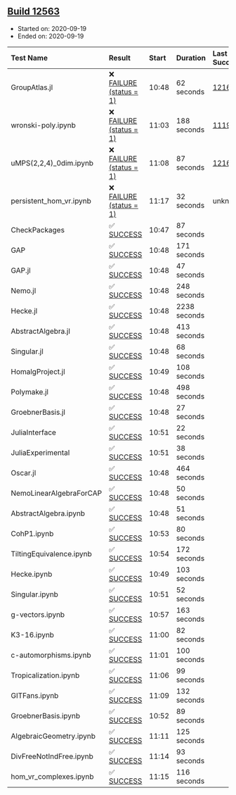 ## [Build 12563](https://oscarci.mathematik.uni-kl.de/job/oscar/12563/)

* Started on: 2020-09-19
* Ended on: 2020-09-19

| Test Name    | Result | Start | Duration | Last Success | First Failure |
|:-------------|:-------|:------|:---------|:-------------|:--------------|
| GroupAtlas.jl | ❌ [FAILURE (status = 1)](https://oscarci.mathematik.uni-kl.de/job/oscar/12563/artifact/logs/build-12563/GroupAtlas.jl.log) | 10:48 | 62 seconds | [12167](https://oscarci.mathematik.uni-kl.de/job/oscar/12167/) | [12168](https://oscarci.mathematik.uni-kl.de/job/oscar/12168/) |
| wronski-poly.ipynb | ❌ [FAILURE (status = 1)](https://oscarci.mathematik.uni-kl.de/job/oscar/12563/artifact/logs/build-12563/wronski-poly.ipynb.log) | 11:03 | 188 seconds | [11192](https://oscarci.mathematik.uni-kl.de/job/oscar/11192/) | [11193](https://oscarci.mathematik.uni-kl.de/job/oscar/11193/) |
| uMPS(2,2,4)_0dim.ipynb | ❌ [FAILURE (status = 1)](https://oscarci.mathematik.uni-kl.de/job/oscar/12563/artifact/logs/build-12563/uMPS-2-2-4-_0dim.ipynb.log) | 11:08 | 87 seconds | [12167](https://oscarci.mathematik.uni-kl.de/job/oscar/12167/) | [12168](https://oscarci.mathematik.uni-kl.de/job/oscar/12168/) |
| persistent_hom_vr.ipynb | ❌ [FAILURE (status = 1)](https://oscarci.mathematik.uni-kl.de/job/oscar/12563/artifact/logs/build-12563/persistent_hom_vr.ipynb.log) | 11:17 | 32 seconds | unknown | unknown |
| CheckPackages | ✅ [SUCCESS](https://oscarci.mathematik.uni-kl.de/job/oscar/12563/artifact/logs/build-12563/CheckPackages.log) | 10:47 | 87 seconds |  |  |
| GAP | ✅ [SUCCESS](https://oscarci.mathematik.uni-kl.de/job/oscar/12563/artifact/logs/build-12563/GAP.log) | 10:48 | 171 seconds |  |  |
| GAP.jl | ✅ [SUCCESS](https://oscarci.mathematik.uni-kl.de/job/oscar/12563/artifact/logs/build-12563/GAP.jl.log) | 10:48 | 47 seconds |  |  |
| Nemo.jl | ✅ [SUCCESS](https://oscarci.mathematik.uni-kl.de/job/oscar/12563/artifact/logs/build-12563/Nemo.jl.log) | 10:48 | 248 seconds |  |  |
| Hecke.jl | ✅ [SUCCESS](https://oscarci.mathematik.uni-kl.de/job/oscar/12563/artifact/logs/build-12563/Hecke.jl.log) | 10:48 | 2238 seconds |  |  |
| AbstractAlgebra.jl | ✅ [SUCCESS](https://oscarci.mathematik.uni-kl.de/job/oscar/12563/artifact/logs/build-12563/AbstractAlgebra.jl.log) | 10:48 | 413 seconds |  |  |
| Singular.jl | ✅ [SUCCESS](https://oscarci.mathematik.uni-kl.de/job/oscar/12563/artifact/logs/build-12563/Singular.jl.log) | 10:48 | 68 seconds |  |  |
| HomalgProject.jl | ✅ [SUCCESS](https://oscarci.mathematik.uni-kl.de/job/oscar/12563/artifact/logs/build-12563/HomalgProject.jl.log) | 10:49 | 108 seconds |  |  |
| Polymake.jl | ✅ [SUCCESS](https://oscarci.mathematik.uni-kl.de/job/oscar/12563/artifact/logs/build-12563/Polymake.jl.log) | 10:48 | 498 seconds |  |  |
| GroebnerBasis.jl | ✅ [SUCCESS](https://oscarci.mathematik.uni-kl.de/job/oscar/12563/artifact/logs/build-12563/GroebnerBasis.jl.log) | 10:48 | 27 seconds |  |  |
| JuliaInterface | ✅ [SUCCESS](https://oscarci.mathematik.uni-kl.de/job/oscar/12563/artifact/logs/build-12563/JuliaInterface.log) | 10:51 | 22 seconds |  |  |
| JuliaExperimental | ✅ [SUCCESS](https://oscarci.mathematik.uni-kl.de/job/oscar/12563/artifact/logs/build-12563/JuliaExperimental.log) | 10:51 | 38 seconds |  |  |
| Oscar.jl | ✅ [SUCCESS](https://oscarci.mathematik.uni-kl.de/job/oscar/12563/artifact/logs/build-12563/Oscar.jl.log) | 10:48 | 464 seconds |  |  |
| NemoLinearAlgebraForCAP | ✅ [SUCCESS](https://oscarci.mathematik.uni-kl.de/job/oscar/12563/artifact/logs/build-12563/NemoLinearAlgebraForCAP.log) | 10:48 | 50 seconds |  |  |
| AbstractAlgebra.ipynb | ✅ [SUCCESS](https://oscarci.mathematik.uni-kl.de/job/oscar/12563/artifact/logs/build-12563/AbstractAlgebra.ipynb.log) | 10:48 | 51 seconds |  |  |
| CohP1.ipynb | ✅ [SUCCESS](https://oscarci.mathematik.uni-kl.de/job/oscar/12563/artifact/logs/build-12563/CohP1.ipynb.log) | 10:53 | 80 seconds |  |  |
| TiltingEquivalence.ipynb | ✅ [SUCCESS](https://oscarci.mathematik.uni-kl.de/job/oscar/12563/artifact/logs/build-12563/TiltingEquivalence.ipynb.log) | 10:54 | 172 seconds |  |  |
| Hecke.ipynb | ✅ [SUCCESS](https://oscarci.mathematik.uni-kl.de/job/oscar/12563/artifact/logs/build-12563/Hecke.ipynb.log) | 10:49 | 103 seconds |  |  |
| Singular.ipynb | ✅ [SUCCESS](https://oscarci.mathematik.uni-kl.de/job/oscar/12563/artifact/logs/build-12563/Singular.ipynb.log) | 10:51 | 52 seconds |  |  |
| g-vectors.ipynb | ✅ [SUCCESS](https://oscarci.mathematik.uni-kl.de/job/oscar/12563/artifact/logs/build-12563/g-vectors.ipynb.log) | 10:57 | 163 seconds |  |  |
| K3-16.ipynb | ✅ [SUCCESS](https://oscarci.mathematik.uni-kl.de/job/oscar/12563/artifact/logs/build-12563/K3-16.ipynb.log) | 11:00 | 82 seconds |  |  |
| c-automorphisms.ipynb | ✅ [SUCCESS](https://oscarci.mathematik.uni-kl.de/job/oscar/12563/artifact/logs/build-12563/c-automorphisms.ipynb.log) | 11:01 | 100 seconds |  |  |
| Tropicalization.ipynb | ✅ [SUCCESS](https://oscarci.mathematik.uni-kl.de/job/oscar/12563/artifact/logs/build-12563/Tropicalization.ipynb.log) | 11:06 | 99 seconds |  |  |
| GITFans.ipynb | ✅ [SUCCESS](https://oscarci.mathematik.uni-kl.de/job/oscar/12563/artifact/logs/build-12563/GITFans.ipynb.log) | 11:09 | 132 seconds |  |  |
| GroebnerBasis.ipynb | ✅ [SUCCESS](https://oscarci.mathematik.uni-kl.de/job/oscar/12563/artifact/logs/build-12563/GroebnerBasis.ipynb.log) | 10:52 | 89 seconds |  |  |
| AlgebraicGeometry.ipynb | ✅ [SUCCESS](https://oscarci.mathematik.uni-kl.de/job/oscar/12563/artifact/logs/build-12563/AlgebraicGeometry.ipynb.log) | 11:11 | 125 seconds |  |  |
| DivFreeNotIndFree.ipynb | ✅ [SUCCESS](https://oscarci.mathematik.uni-kl.de/job/oscar/12563/artifact/logs/build-12563/DivFreeNotIndFree.ipynb.log) | 11:14 | 93 seconds |  |  |
| hom_vr_complexes.ipynb | ✅ [SUCCESS](https://oscarci.mathematik.uni-kl.de/job/oscar/12563/artifact/logs/build-12563/hom_vr_complexes.ipynb.log) | 11:15 | 116 seconds |  |  |
